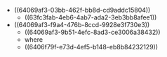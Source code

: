 - ((64069af3-03bb-462f-bb8d-cd9addc15804))
	- ((63fc3fab-4eb6-4ab7-ada2-3eb3bb8afee1))
- ((64069af3-f9a4-476b-8ccd-9928e3f730e3))
	- ((64069af3-9b51-4efc-8ad3-ce3006a38432))
	- where
	- ((6406f79f-e73d-4ef5-b148-eb8b84232129))